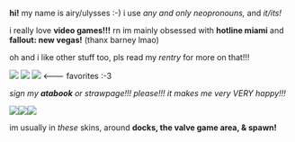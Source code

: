 <html>
  <body>
    <p><strong>hi!</strong> my name is airy/ulysses :-) i use <em>any and only neopronouns,</em> and <em>it/its!</em> </p>
    <p>i really love <strong>video games!!!</strong> rn im mainly obsessed with <strong>hotline miami</strong> and <strong>fallout: new vegas!</strong> (thanx barney lmao)</p>
    <p>oh and i like other stuff too, pls read my <em>rentry</em> for more on that!!!</p>
    <p><img src="https://i.imgur.com/oz4nTvG.gif"> <img src="https://i.imgur.com/izUKMe5.png"> <img src="https://i.imgur.com/j5Hy2cs.png"> <--- favorites :-3 </p>
    <p> <em>sign my <strong>atabook</strong> or strawpage!!! please!!! it makes me very VERY happy!!!</em> </p>
    <p><img src="https://blushift.carrd.co/assets/images/image10.gif?v=f13751a3"><img src="https://blushift.carrd.co/assets/images/image09.gif?v=f13751a3"><img src="https://i.imgur.com/oexmqYN.gif"></p>
    <p>im usually in <em>these</em> skins, around <strong>docks, the valve game area, & spawn!</strong></p>
  </body>
</html>
